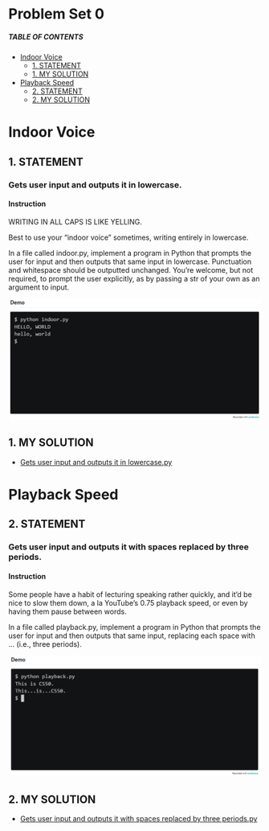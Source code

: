 # Problem Set 0

##### TABLE OF CONTENTS
- [Indoor Voice](#indoor-voice)
  * [1. STATEMENT](#1-statement)
  * [1. MY SOLUTION](#1-my-solution)
- [Playback Speed](#playback-speed)
  * [2. STATEMENT](#2-statement)
  * [2. MY SOLUTION](#2-my-solution)



# Indoor Voice
## 1. STATEMENT
### Gets user input and outputs it in lowercase.
#### Instruction
WRITING IN ALL CAPS IS LIKE YELLING.

Best to use your “indoor voice” sometimes, writing entirely in lowercase.

In a file called indoor.py, implement a program in Python that prompts the user for input and then outputs that same input in lowercase. Punctuation and whitespace should be outputted unchanged. You’re welcome, but not required, to prompt the user explicitly, as by passing a str of your own as an argument to input.

![Alt text](image.png)


## 1. MY SOLUTION
- [Gets user input and outputs it in lowercase.py](https://github.com/p3uj/edX-Harvard-University-CS50-s-Introduction-to-Programming-with-Python/blob/adcb51a8fc5a5789f9e74d3cb6e1c2f8d1f13ada/Problem%20Set%200/indoor-voice.py)


# Playback Speed
## 2. STATEMENT
### Gets user input and outputs it with spaces replaced by three periods.
#### Instruction
Some people have a habit of lecturing speaking rather quickly, and it’d be nice to slow them down, a la YouTube’s 0.75 playback speed, or even by having them pause between words.

In a file called playback.py, implement a program in Python that prompts the user for input and then outputs that same input, replacing each space with ... (i.e., three periods).

![Alt text](playback-Speed.png)

## 2. MY SOLUTION
- [Gets user input and outputs it with spaces replaced by three periods.py](https://github.com/p3uj/edX-Harvard-University-CS50-s-Introduction-to-Programming-with-Python/blob/ed02e025ac939fb20e41d9768d9afddb3bfd3083/Problem%20Set%200/playback.py)